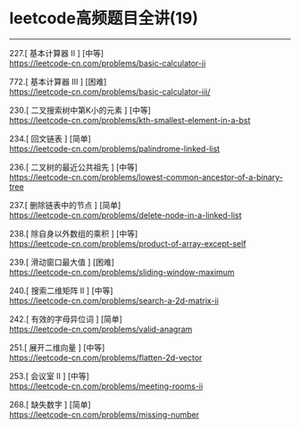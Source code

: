 # leetcode高频题目全讲(19)

---

227.[ 基本计算器 II ] [中等]  
https://leetcode-cn.com/problems/basic-calculator-ii

772.[ 基本计算器 III ]  [困难]  
https://leetcode-cn.com/problems/basic-calculator-iii/

230.[ 二叉搜索树中第K小的元素 ] [中等]  
https://leetcode-cn.com/problems/kth-smallest-element-in-a-bst

234.[ 回文链表 ] [简单]  
https://leetcode-cn.com/problems/palindrome-linked-list

236.[ 二叉树的最近公共祖先 ] [中等]  
https://leetcode-cn.com/problems/lowest-common-ancestor-of-a-binary-tree

237.[ 删除链表中的节点 ] [简单]  
https://leetcode-cn.com/problems/delete-node-in-a-linked-list

238.[ 除自身以外数组的乘积 ] [中等]  
https://leetcode-cn.com/problems/product-of-array-except-self

239.[ 滑动窗口最大值 ] [困难]  
https://leetcode-cn.com/problems/sliding-window-maximum

240.[ 搜索二维矩阵 II ] [中等]  
https://leetcode-cn.com/problems/search-a-2d-matrix-ii

242.[ 有效的字母异位词 ] [简单]  
https://leetcode-cn.com/problems/valid-anagram

251.[ 展开二维向量 ] [中等]  
https://leetcode-cn.com/problems/flatten-2d-vector

253.[ 会议室 II ] [中等]  
https://leetcode-cn.com/problems/meeting-rooms-ii

268.[ 缺失数字 ] [简单]  
https://leetcode-cn.com/problems/missing-number

